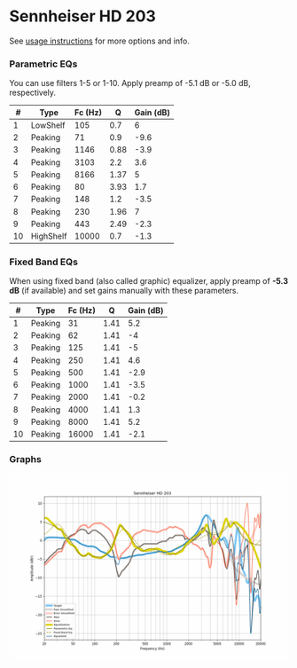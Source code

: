 # Sennheiser HD 203
See [usage instructions](https://github.com/jaakkopasanen/AutoEq#usage) for more options and info.

### Parametric EQs
You can use filters 1-5 or 1-10. Apply preamp of -5.1 dB or -5.0 dB, respectively.

|   # | Type      |   Fc (Hz) |    Q |   Gain (dB) |
|-----|-----------|-----------|------|-------------|
|   1 | LowShelf  |       105 | 0.7  |         6   |
|   2 | Peaking   |        71 | 0.9  |        -9.6 |
|   3 | Peaking   |      1146 | 0.88 |        -3.9 |
|   4 | Peaking   |      3103 | 2.2  |         3.6 |
|   5 | Peaking   |      8166 | 1.37 |         5   |
|   6 | Peaking   |        80 | 3.93 |         1.7 |
|   7 | Peaking   |       148 | 1.2  |        -3.5 |
|   8 | Peaking   |       230 | 1.96 |         7   |
|   9 | Peaking   |       443 | 2.49 |        -2.3 |
|  10 | HighShelf |     10000 | 0.7  |        -1.3 |

### Fixed Band EQs
When using fixed band (also called graphic) equalizer, apply preamp of **-5.3 dB** (if available) and set gains manually with these parameters.

|   # | Type    |   Fc (Hz) |    Q |   Gain (dB) |
|-----|---------|-----------|------|-------------|
|   1 | Peaking |        31 | 1.41 |         5.2 |
|   2 | Peaking |        62 | 1.41 |        -4   |
|   3 | Peaking |       125 | 1.41 |        -5   |
|   4 | Peaking |       250 | 1.41 |         4.6 |
|   5 | Peaking |       500 | 1.41 |        -2.9 |
|   6 | Peaking |      1000 | 1.41 |        -3.5 |
|   7 | Peaking |      2000 | 1.41 |        -0.2 |
|   8 | Peaking |      4000 | 1.41 |         1.3 |
|   9 | Peaking |      8000 | 1.41 |         5.2 |
|  10 | Peaking |     16000 | 1.41 |        -2.1 |

### Graphs
![](./Sennheiser%20HD%20203.png)
